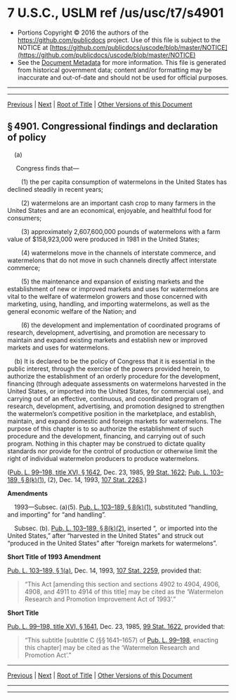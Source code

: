 ---
---

# 7 U.S.C., USLM ref /us/usc/t7/s4901

* Portions Copyright © 2016 the authors of the https://github.com/publicdocs project.
  Use of this file is subject to the NOTICE at [https://github.com/publicdocs/uscode/blob/master/NOTICE](https://github.com/publicdocs/uscode/blob/master/NOTICE)
* See the [Document Metadata](././../../../..//README.md) for more information.
  This file is generated from historical government data; content and/or formatting may be inaccurate and out-of-date and should not be used for official purposes.

----------
----------

[Previous](./../../../..//us/usc/t7/ch80/m__us_usc_t7_ch80.md) | [Next](./../../../..//us/usc/t7/ch80/m__us_usc_t7_s4902.md) | [Root of Title](./../../../../) | [Other Versions of this Document](https://publicdocs.github.io/go/links?ns=uslm&ref=%2Fus%2Fusc%2Ft7%2Fs4901)

## § 4901. Congressional findings and declaration of policy

    (a)

     Congress finds that—

        (1) the per capita consumption of watermelons in the United States has declined steadily in recent years;

        (2) watermelons are an important cash crop to many farmers in the United States and are an economical, enjoyable, and healthful food for consumers;

        (3) approximately 2,607,600,000 pounds of watermelons with a farm value of $158,923,000 were produced in 1981 in the United States;

        (4) watermelons move in the channels of interstate commerce, and watermelons that do not move in such channels directly affect interstate commerce;

        (5) the maintenance and expansion of existing markets and the establishment of new or improved markets and uses for watermelons are vital to the welfare of watermelon growers and those concerned with marketing, using, handling, and importing watermelons, as well as the general economic welfare of the Nation; and

        (6) the development and implementation of coordinated programs of research, development, advertising, and promotion are necessary to maintain and expand existing markets and establish new or improved markets and uses for watermelons.

    (b) It is declared to be the policy of Congress that it is essential in the public interest, through the exercise of the powers provided herein, to authorize the establishment of an orderly procedure for the development, financing (through adequate assessments on watermelons harvested in the United States, or imported into the United States, for commercial use), and carrying out of an effective, continuous, and coordinated program of research, development, advertising, and promotion designed to strengthen the watermelon’s competitive position in the marketplace, and establish, maintain, and expand domestic and foreign markets for watermelons. The purpose of this chapter is to so authorize the establishment of such procedure and the development, financing, and carrying out of such program. Nothing in this chapter may be construed to dictate quality standards nor provide for the control of production or otherwise limit the right of individual watermelon producers to produce watermelons.

([Pub. L. 99–198, title XVI, § 1642][/us/pl/99/198/s1642], Dec. 23, 1985, [99 Stat. 1622][/us/stat/99/1622]; [Pub. L. 103–189, § 8(k)(1)][/us/pl/103/189/s8/k/1], (2), Dec. 14, 1993, [107 Stat. 2263][/us/stat/107/2263].)

 __Amendments__ 

    1993—Subsec. (a)(5). [Pub. L. 103–189, § 8(k)(1)][/us/pl/103/189/s8/k/1], substituted “handling, and importing” for “and handling”.

    Subsec. (b). [Pub. L. 103–189, § 8(k)(2)][/us/pl/103/189/s8/k/2], inserted “, or imported into the United States,” after “harvested in the United States” and struck out “produced in the United States” after “foreign markets for watermelons”.

 __Short Title of 1993 Amendment__ 

[Pub. L. 103–189, § 1(a)][/us/pl/103/189/s1/a], Dec. 14, 1993, [107 Stat. 2259][/us/stat/107/2259], provided that: 

> “This Act \[amending this section and sections 4902 to 4904, 4906, 4908, and 4911 to 4914 of this title\] may be cited as the ‘Watermelon Research and Promotion Improvement Act of 1993’.”

 __Short Title__ 

[Pub. L. 99–198, title XVI, § 1641][/us/pl/99/198/s1641], Dec. 23, 1985, [99 Stat. 1622][/us/stat/99/1622], provided that: 

> “This subtitle \[subtitle C (§§ 1641–1657) of [Pub. L. 99–198][/us/pl/99/198], enacting this chapter\] may be cited as the ‘Watermelon Research and Promotion Act’.”

----------

[Previous](./../../../..//us/usc/t7/ch80/m__us_usc_t7_ch80.md) | [Next](./../../../..//us/usc/t7/ch80/m__us_usc_t7_s4902.md) | [Root of Title](./../../../../) | [Other Versions of this Document](https://publicdocs.github.io/go/links?ns=uslm&ref=%2Fus%2Fusc%2Ft7%2Fs4901)

----------
----------

[/us/pl/99/198/s1642]: https://publicdocs.github.io/go/links?ns=uslm&ref=%2Fus%2Fpl%2F99%2F198%2Fs1642
[/us/stat/99/1622]: https://publicdocs.github.io/go/links?ns=uslm&ref=%2Fus%2Fstat%2F99%2F1622
[/us/pl/103/189/s8/k/1]: https://publicdocs.github.io/go/links?ns=uslm&ref=%2Fus%2Fpl%2F103%2F189%2Fs8%2Fk%2F1
[/us/stat/107/2263]: https://publicdocs.github.io/go/links?ns=uslm&ref=%2Fus%2Fstat%2F107%2F2263
[/us/pl/103/189/s8/k/1]: https://publicdocs.github.io/go/links?ns=uslm&ref=%2Fus%2Fpl%2F103%2F189%2Fs8%2Fk%2F1
[/us/pl/103/189/s8/k/2]: https://publicdocs.github.io/go/links?ns=uslm&ref=%2Fus%2Fpl%2F103%2F189%2Fs8%2Fk%2F2
[/us/pl/103/189/s1/a]: https://publicdocs.github.io/go/links?ns=uslm&ref=%2Fus%2Fpl%2F103%2F189%2Fs1%2Fa
[/us/stat/107/2259]: https://publicdocs.github.io/go/links?ns=uslm&ref=%2Fus%2Fstat%2F107%2F2259
[/us/pl/99/198/s1641]: https://publicdocs.github.io/go/links?ns=uslm&ref=%2Fus%2Fpl%2F99%2F198%2Fs1641
[/us/stat/99/1622]: https://publicdocs.github.io/go/links?ns=uslm&ref=%2Fus%2Fstat%2F99%2F1622
[/us/pl/99/198]: https://publicdocs.github.io/go/links?ns=uslm&ref=%2Fus%2Fpl%2F99%2F198


